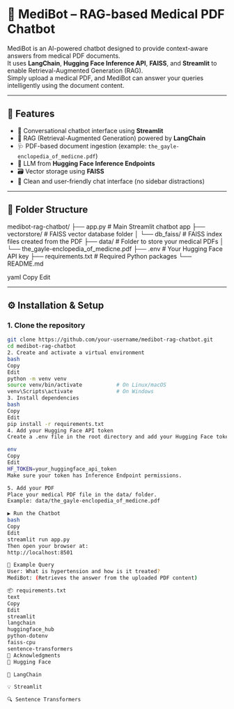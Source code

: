 # 🧠 MediBot – RAG-based Medical PDF Chatbot

MediBot is an AI-powered chatbot designed to provide context-aware answers from medical PDF documents.  
It uses **LangChain**, **Hugging Face Inference API**, **FAISS**, and **Streamlit** to enable Retrieval-Augmented Generation (RAG).  
Simply upload a medical PDF, and MediBot can answer your queries intelligently using the document content.

---

## 🚀 Features

- 💬 Conversational chatbot interface using **Streamlit**  
- 🧠 RAG (Retrieval-Augmented Generation) powered by **LangChain**  
- 🩺 PDF-based document ingestion (example: `the_gayle-enclopedia_of_medicne.pdf`)  
- 🤖 LLM from **Hugging Face Inference Endpoints**  
- 🗃️ Vector storage using **FAISS**  
- 🎨 Clean and user-friendly chat interface (no sidebar distractions)

---

## 📁 Folder Structure

medibot-rag-chatbot/
├── app.py # Main Streamlit chatbot app
├── vectorstore/ # FAISS vector database folder
│ └── db_faiss/ # FAISS index files created from the PDF
├── data/ # Folder to store your medical PDFs
│ └── the_gayle-enclopedia_of_medicne.pdf
├── .env # Your Hugging Face API key
├── requirements.txt # Required Python packages
└── README.md

yaml
Copy
Edit

---

## ⚙️ Installation & Setup

### 1. Clone the repository

```bash
git clone https://github.com/your-username/medibot-rag-chatbot.git  
cd medibot-rag-chatbot  
2. Create and activate a virtual environment
bash
Copy
Edit
python -m venv venv  
source venv/bin/activate           # On Linux/macOS  
venv\Scripts\activate              # On Windows  
3. Install dependencies
bash
Copy
Edit
pip install -r requirements.txt  
4. Add your Hugging Face API token
Create a .env file in the root directory and add your Hugging Face token:

env
Copy
Edit
HF_TOKEN=your_huggingface_api_token  
Make sure your token has Inference Endpoint permissions.

5. Add your PDF
Place your medical PDF file in the data/ folder.
Example: data/the_gayle-enclopedia_of_medicne.pdf

▶️ Run the Chatbot
bash
Copy
Edit
streamlit run app.py  
Then open your browser at:
http://localhost:8501

🧪 Example Query
User: What is hypertension and how is it treated?
MediBot: (Retrieves the answer from the uploaded PDF content)

📦 requirements.txt
text
Copy
Edit
streamlit  
langchain  
huggingface_hub  
python-dotenv  
faiss-cpu  
sentence-transformers  
🙌 Acknowledgments
🤗 Hugging Face

🔗 LangChain

💡 Streamlit

🔍 Sentence Transformers


